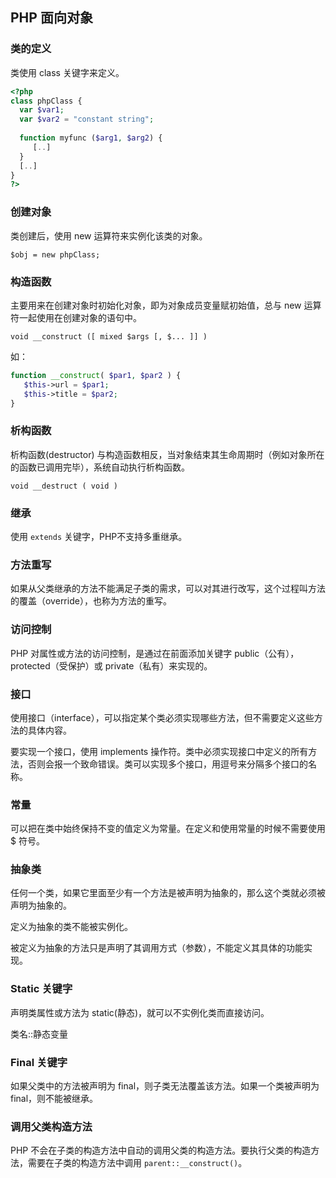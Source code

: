 ## PHP 面向对象

### 类的定义

类使用 class 关键字来定义。

```php
<?php
class phpClass {
  var $var1;
  var $var2 = "constant string";
  
  function myfunc ($arg1, $arg2) {
     [..]
  }
  [..]
}
?>
```

### 创建对象

类创建后，使用 new 运算符来实例化该类的对象。

`$obj = new phpClass;`

### 构造函数

主要用来在创建对象时初始化对象，即为对象成员变量赋初始值，总与 new 运算符一起使用在创建对象的语句中。

`void __construct ([ mixed $args [, $... ]] )`

如：

```php
function __construct( $par1, $par2 ) {
   $this->url = $par1;
   $this->title = $par2;
}
```

### 析构函数

析构函数(destructor) 与构造函数相反，当对象结束其生命周期时（例如对象所在的函数已调用完毕），系统自动执行析构函数。

`void __destruct ( void )`

### 继承

使用 `extends` 关键字，PHP不支持多重继承。

### 方法重写

如果从父类继承的方法不能满足子类的需求，可以对其进行改写，这个过程叫方法的覆盖（override），也称为方法的重写。

### 访问控制

PHP 对属性或方法的访问控制，是通过在前面添加关键字 public（公有），protected（受保护）或 private（私有）来实现的。

### 接口

使用接口（interface），可以指定某个类必须实现哪些方法，但不需要定义这些方法的具体内容。

要实现一个接口，使用 implements 操作符。类中必须实现接口中定义的所有方法，否则会报一个致命错误。类可以实现多个接口，用逗号来分隔多个接口的名称。

### 常量

可以把在类中始终保持不变的值定义为常量。在定义和使用常量的时候不需要使用 $ 符号。

### 抽象类

任何一个类，如果它里面至少有一个方法是被声明为抽象的，那么这个类就必须被声明为抽象的。

定义为抽象的类不能被实例化。

被定义为抽象的方法只是声明了其调用方式（参数），不能定义其具体的功能实现。

### Static 关键字

声明类属性或方法为 static(静态)，就可以不实例化类而直接访问。

类名::静态变量

### Final 关键字

如果父类中的方法被声明为 final，则子类无法覆盖该方法。如果一个类被声明为 final，则不能被继承。

### 调用父类构造方法

PHP 不会在子类的构造方法中自动的调用父类的构造方法。要执行父类的构造方法，需要在子类的构造方法中调用 `parent::__construct()`。
